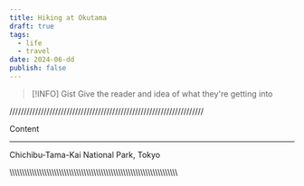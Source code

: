 ```yaml
---
title: Hiking at Okutama
draft: true
tags: 
  - life
  - travel
date: 2024-06-dd
publish: false
---
```


> [!INFO] Gist
> Give the reader and idea of what they're getting into

////////////////////////////////////////////////////////////////////

Content

---
Chichibu-Tama-Kai National Park,
Tokyo





\\\\\\\\\\\\\\\\\\\\\\\\\\\\\\\\\\\\\\\\\\\\\\\\\\\\\\\\\\\\\\\\\\\\\\\\\\\\\\\\\\\\\\\\\\\\\\\\\\\\\\\\\\\\\\\\\\\\\\\\\\\\\\\\\\\\\\\\